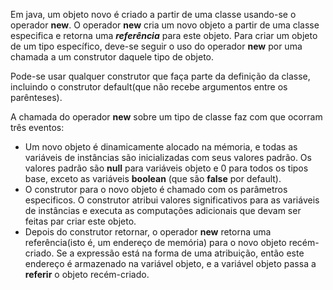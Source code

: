 Em java, um objeto novo é criado a partir de uma classe usando-se 
o operador **new**. O operador **new** cria um novo objeto a partir de uma 
classe especifica e retorna uma ***referência*** para este objeto. 
Para criar um objeto de um tipo específico, deve-se seguir o 
uso do operador **new** por uma chamada a um construtor daquele 
tipo de objeto.

Pode-se usar qualquer construtor que faça parte da definição da classe, 
incluindo o construtor default(que não recebe argumentos 
entre os parênteses).

A chamada do operador **new** sobre um tipo de classe faz com que 
ocorram três eventos:

- Um novo objeto é dinamicamente alocado na mémoria, e todas as variáveis de instâncias são inicializadas com seus valores padrão. Os valores padrão são **null** para variáveis objeto e 0 para todos os tipos base, exceto as variáveis **boolean** (que são **false** por default).
- O construtor para o novo objeto é chamado com os parâmetros especificos. O construtor atribui valores significativos para as variáveis de instâncias e executa as computações adicionais que devam ser feitas par criar este objeto.
- Depois do construtor retornar, o operador **new** retorna uma referência(isto é, um endereço de memória) para o novo objeto recém-criado. Se a expressão está na forma de uma atribuição, então este endereço é armazenado na variável objeto, e a variável objeto passa a **referir** o objeto recém-criado.